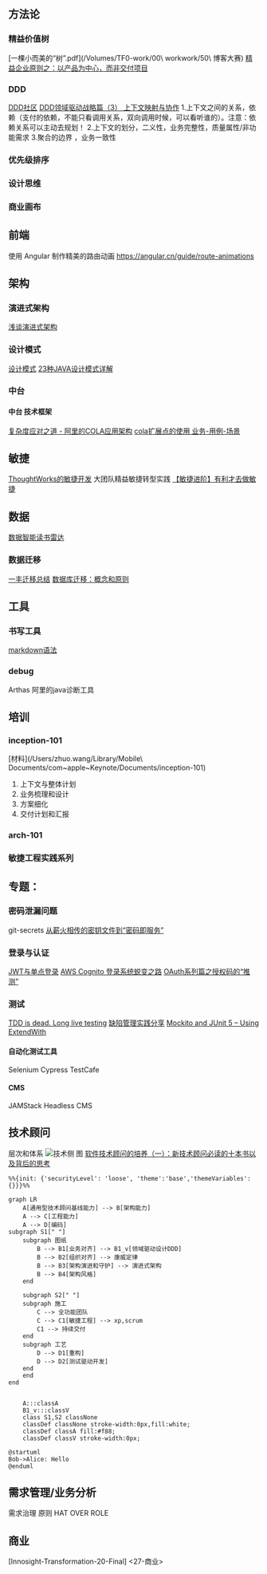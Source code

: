 ## 方法论
### 精益价值树 
[一棵小而美的“树”.pdf](/Volumes/TF0-work/00\ workwork/50\ 博客大赛)
[精益企业原则之：以产品为中心，而非交付项目](https://insights.thoughtworks.cn/lean-enterprise-principal/)
### DDD
[DDD社区](http://domain-driven-design.org/)
[DDD领域驱动战略篇（3） 上下文映射与协作](http://it.hzqiuxm.com/ddd%E9%A2%86%E5%9F%9F%E9%A9%B1%E5%8A%A8%E6%88%98%E7%95%A5%E7%AF%87%EF%BC%883%EF%BC%89/#i-11)
1.上下文之间的关系，依赖（支付的依赖，不能只看调用关系，双向调用时候，可以看听谁的）。注意：依赖关系可以主动去规划！
2.上下文的划分，二义性，业务完整性，质量属性/非功能需求
3.聚合的边界 ，业务一致性

### 优先级排序
### 设计思维
### 商业画布

## 前端
使用 Angular 制作精美的路由动画
<https://angular.cn/guide/route-animations>
## 架构
### 演进式架构
[浅谈演进式架构](https://poseiden.top/posts/41729/#more)
### 设计模式
[设计模式](https://refactoringguru.cn/design-patterns/catalog)
[23种JAVA设计模式详解](http://c.biancheng.net/design_pattern/)
### 中台
#### 中台 技术框架
[复杂度应对之道 - 阿里的COLA应用架构](https://www.edjdhbb.com/2019/02/23/%E5%A4%8D%E6%9D%82%E5%BA%A6%E5%BA%94%E5%AF%B9%E4%B9%8B%E9%81%93%20-%20%E9%98%BF%E9%87%8C%E7%9A%84COLA%E5%BA%94%E7%94%A8%E6%9E%B6%E6%9E%84/)
[cola扩展点的使用 业务-用例-场景](https://blog.csdn.net/tian583391571/article/details/106344892/)

## 敏捷
[ThoughtWorks的敏捷开发](https://insights.thoughtworks.cn/agile-development-thoughtworks/)
大团队精益敏捷转型实践
[【敏捷进阶】有利才去做敏捷](https://www.bilibili.com/video/BV1fz411q7JB/)

## 数据
[数据智能读书雷达](https://blog.csdn.net/toafu/article/details/114132301)
### 数据迁移
[一丰迁移总结](https://www.icloud.com/keynote/0VvKQxtS7QkRmRgf5TKwN_myw)
[数据库迁移：概念和原则](https://cloud.google.com/architecture/database-migration-concepts-principles-part-1?hl=zh-cn#schema_changes)

## 工具
### 书写工具
[markdown语法](https://www.runoob.com/markdown/md-tutorial.html)
### debug 
Arthas 阿里的java诊断工具

## 培训
### inception-101
[材料](/Users/zhuo.wang/Library/Mobile\ Documents/com~apple~Keynote/Documents/inception-101)
1. 上下文与整体计划
2. 业务梳理和设计
3. 方案细化
4. 交付计划和汇报

### arch-101
### 敏捷工程实践系列

## 专题：
### 密码泄漏问题
git-secrets
[从薪火相传的密钥文件到“密码即服务”](https://cloud.tencent.com/developer/article/1563421)
### 登录与认证
[JWT与单点登录](https://www.jianshu.com/p/bc9264e1ddc3)
[AWS Cognito 登录系统蜕变之路](https://www.homuralovelive.com/posts/2021/03/28/new-sso-platform.html)
[OAuth系列篇之授权码的“推测”](https://zhuanlan.zhihu.com/p/126344082)
### 测试
[TDD is dead. Long live testing](https://dhh.dk/2014/tdd-is-dead-long-live-testing.html)
[缺陷管理实践分享](https://insights.thoughtworks.cn/how-to-manage-defect/)
[Mockito and JUnit 5 – Using ExtendWith](https://www.baeldung.com/mockito-junit-5-extension)
#### 自动化测试工具 
Selenium Cypress TestCafe
#### CMS
JAMStack Headless CMS 


## 技术顾问
层次和体系
![技术侧 图](https://pic2.zhimg.com/80/v2-7dfa9443317ab8492867c1941c2d2d6d_1440w.jpg)
[软件技术顾问的培养（一）：新技术顾问必读的十本书以及背后的思考](https://zhuanlan.zhihu.com/p/104637031)

```mermaid
%%{init: {'securityLevel': 'loose', 'theme':'base','themeVariables': {}}}%%

graph LR
    A[通用型技术顾问基线能力] --> B[架构能力]
    A --> C[工程能力]
    A --> D[编码]
subgraph S1[" "]
    subgraph 图纸
        B --> B1[业务对齐] --> B1_v[领域驱动设计DDD]
        B --> B2[组织对齐] --> 康威定律
        B --> B3[架构演进和守护] --> 演进式架构
        B --> B4[架构风格]
    end

    subgraph S2[" "]
    subgraph 施工
        C --> 全功能团队
        C --> C1[敏捷工程] --> xp,scrum
        C1 --> 持续交付
    end
    subgraph 工艺
        D --> D1[重构]
        D --> D2[测试驱动开发]
    end 
    end
end
 

    A:::classA
    B1_v:::classV
    class S1,S2 classNone
    classDef classNone stroke-width:0px,fill:white;
    classDef classA fill:#f88;
    classDef classV stroke-width:0px;

```

```plantuml
@startuml 
Bob->Alice: Hello
@enduml 
```

## 需求管理/业务分析
需求治理 
原则 HAT OVER ROLE


## 商业
[Innosight-Transformation-20-Final] <27-商业>

